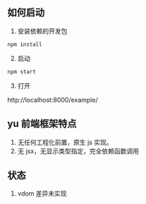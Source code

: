 ## 如何启动

1. 安装依赖的开发包

```shell
npm install
```

2. 启动

```shell
npm start
```

3. 打开

http://localhost:8000/example/

## yu 前端框架特点

1. 无任何工程化前置，原生 js 实现。
2. 无 jsx，无显示类型指定，完全依赖函数调用

## 状态

1. vdom 差异未实现
